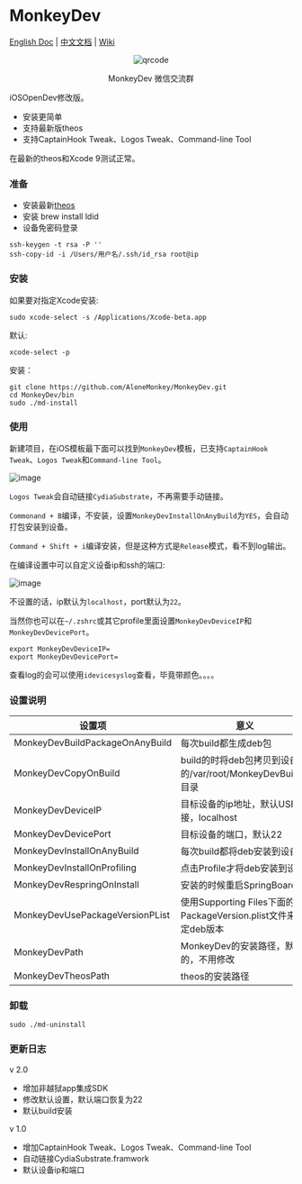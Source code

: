 # MonkeyDev

[English Doc](README.md)
|
[中文文档](README-zh.md)
|
[Wiki](https://github.com/AloneMonkey/MonkeyDev/wiki)

<p align="center">
  <p align="center"></p>
  <p align="center"></p>
  <p align="center"></p>

  <p align="center">
    <img src="http://7xtdl4.com1.z0.glb.clouddn.com/WechatIMG7.jpeg" alt="qrcode">
  </p>

  <p align="center">
     MonkeyDev 微信交流群
  </p>
</p>

iOSOpenDev修改版。

* 安装更简单
* 支持最新版theos
* 支持CaptainHook Tweak、Logos Tweak、Command-line Tool

在最新的theos和Xcode 9测试正常。

### 准备

* 安装最新[theos](https://github.com/theos/theos/wiki)
* 安装 brew install ldid
* 设备免密码登录

```
ssh-keygen -t rsa -P ''
ssh-copy-id -i /Users/用户名/.ssh/id_rsa root@ip
```

### 安装

如果要对指定Xcode安装:

```
sudo xcode-select -s /Applications/Xcode-beta.app
```

默认:

```
xcode-select -p
```

安装：
```
git clone https://github.com/AloneMonkey/MonkeyDev.git
cd MonkeyDev/bin
sudo ./md-install
```

### 使用
新建项目，在iOS模板最下面可以找到`MonkeyDev`模板，已支持`CaptainHook Tweak`、`Logos Tweak`和`Command-line Tool`。

![image](http://7xtdl4.com1.z0.glb.clouddn.com/script_1499260720390.png)

`Logos Tweak`会自动链接`CydiaSubstrate`，不再需要手动链接。

`Commonand + B`编译，不安装，设置`MonkeyDevInstallOnAnyBuild`为`YES`，会自动打包安装到设备。

`Command + Shift + i`编译安装，但是这种方式是`Release`模式，看不到log输出。

在编译设置中可以自定义设备ip和ssh的端口:

![image](http://7xtdl4.com1.z0.glb.clouddn.com/script_1499525830459.png)

不设置的话，ip默认为`localhost`，port默认为`22`。

当然你也可以在`~/.zshrc`或其它profile里面设置`MonkeyDevDeviceIP`和`MonkeyDevDevicePort`。

```
export MonkeyDevDeviceIP=
export MonkeyDevDevicePort=
```

查看log的会可以使用`idevicesyslog`查看，毕竟带颜色。。。。

### 设置说明

|设置项|意义|
|--|--|
|MonkeyDevBuildPackageOnAnyBuild|每次build都生成deb包|
|MonkeyDevCopyOnBuild|build的时将deb包拷贝到设备的/var/root/MonkeyDevBuilds/目录|
|MonkeyDevDeviceIP|目标设备的ip地址，默认USB连接，localhost|
|MonkeyDevDevicePort|目标设备的端口，默认22|
|MonkeyDevInstallOnAnyBuild|每次build都将deb安装到设备|
|MonkeyDevInstallOnProfiling|点击Profile才将deb安装到设备|
|MonkeyDevRespringOnInstall|安装的时候重启SpringBoard|
|MonkeyDevUsePackageVersionPList|使用Supporting Files下面的PackageVersion.plist文件来指定deb版本|
|MonkeyDevPath|MonkeyDev的安装路径，默认的，不用修改|
|MonkeyDevTheosPath|theos的安装路径|

### 卸载

```
sudo ./md-uninstall
```

### 更新日志

v 2.0

* 增加非越狱app集成SDK
* 修改默认设置，默认端口恢复为22
* 默认build安装

v 1.0

* 增加CaptainHook Tweak、Logos Tweak、Command-line Tool
* 自动链接CydiaSubstrate.framwork
* 默认设备ip和端口